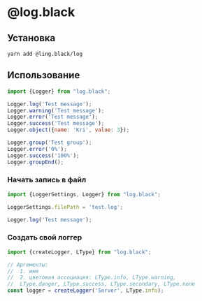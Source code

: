 # @log.black

## Установка

```
yarn add @ling.black/log
```

## Использование

```js
import {Logger} from "log.black";

Logger.log('Test message');
Logger.warning('Test message');
Logger.error('Test message');
Logger.success('Test message');
Logger.object({name: 'Kri', value: 3});

Logger.group('Test group');
Logger.error('0%');
Logger.success('100%');
Logger.groupEnd();
```

### Начать запись в файл

```js
import {LoggerSettings, Logger} from "log.black";

LoggerSettings.filePath = 'test.log';

Logger.log('Test message');
```

### Создать свой логгер

```js
import {createLogger, LType} from "log.black";

// Аргементы:
//  1. имя
//  2. цветовая ассоциация: LType.info, LType.warning, 
//  LType.danger, LType.success, LType.secondary, LType.none
const logger = createLogger('Server', LType.info);
```